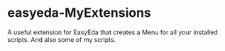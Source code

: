 # easyeda-MyExtensions
 A useful extension for EasyEda that creates a Menu for all your installed scripts.
 And also some of my scripts.
